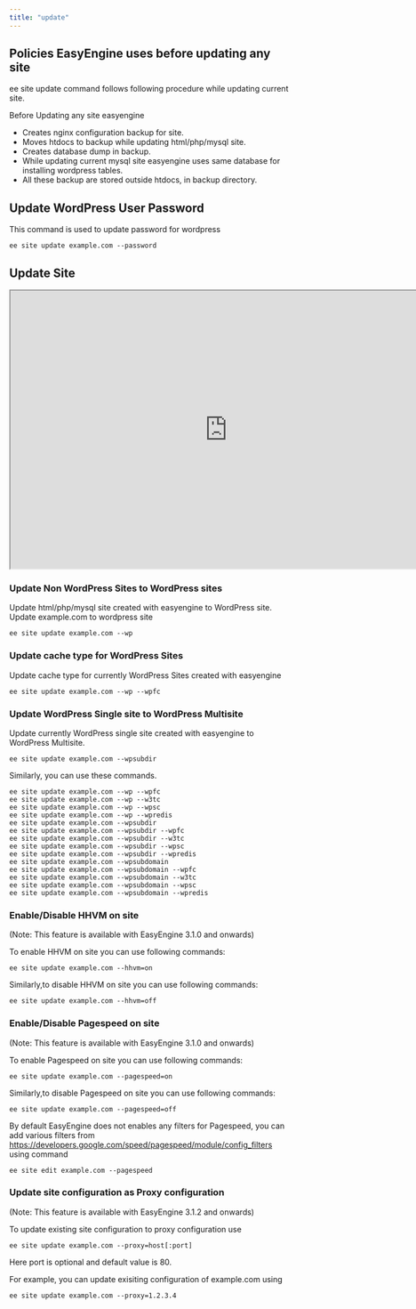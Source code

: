 ```yaml
---
title: "update"
---
```

## Policies EasyEngine uses before updating any site
ee site update command follows following procedure while updating current site.

Before Updating any site easyengine

- Creates nginx configuration backup for site.
- Moves htdocs to backup while updating html/php/mysql site.
- Creates database dump in backup.
- While updating current mysql site easyengine uses same database for installing wordpress tables.
- All these backup are stored outside htdocs, in backup directory.

## Update WordPress User Password
This command is used to update password for wordpress

	ee site update example.com --password

## Update Site
<iframe src="https://docs.google.com/spreadsheets/d/1n-yofh39TCb3ISFB5n5yEWPATnps6_-3kMJJNgaMMOM/pubhtml?widget=true&amp;headers=false" width="780" height="500"></iframe>

### Update Non WordPress Sites to WordPress sites
Update html/php/mysql site created with easyengine to WordPress site.
Update example.com to wordpress site

	ee site update example.com --wp

### Update cache type for WordPress Sites
Update cache type for currently WordPress Sites created with easyengine

	ee site update example.com --wp --wpfc

### Update WordPress Single site to WordPress Multisite
Update currently WordPress single site created with easyengine to WordPress Multisite.

	ee site update example.com --wpsubdir


Similarly, you can use these commands.

	ee site update example.com --wp --wpfc
	ee site update example.com --wp --w3tc
	ee site update example.com --wp --wpsc
	ee site update example.com --wp --wpredis
	ee site update example.com --wpsubdir
	ee site update example.com --wpsubdir --wpfc
	ee site update example.com --wpsubdir --w3tc
	ee site update example.com --wpsubdir --wpsc
	ee site update example.com --wpsubdir --wpredis
	ee site update example.com --wpsubdomain
	ee site update example.com --wpsubdomain --wpfc
	ee site update example.com --wpsubdomain --w3tc
	ee site update example.com --wpsubdomain --wpsc
	ee site update example.com --wpsubdomain --wpredis



### Enable/Disable HHVM on site

(Note: This feature is available with EasyEngine 3.1.0 and onwards)

To enable HHVM on site you can use following commands:

	ee site update example.com --hhvm=on

Similarly,to disable HHVM on site you can use following commands:

	ee site update example.com --hhvm=off


### Enable/Disable Pagespeed on site

(Note: This feature is available with EasyEngine 3.1.0 and onwards)

To enable Pagespeed on site you can use following commands:

	ee site update example.com --pagespeed=on

Similarly,to disable Pagespeed on site you can use following commands:

	ee site update example.com --pagespeed=off


By default EasyEngine does not enables any filters for Pagespeed, you can add various filters from https://developers.google.com/speed/pagespeed/module/config_filters using command

	ee site edit example.com --pagespeed


### Update site configuration as Proxy configuration
(Note: This feature is available with EasyEngine 3.1.2 and onwards)

To update existing site configuration to proxy configuration use

	ee site update example.com --proxy=host[:port]


Here port is optional and default value is 80.

For example, you can update exisiting configuration of example.com using

	ee site update example.com --proxy=1.2.3.4


